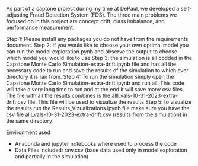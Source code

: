 As part of a captone project during my time at DePaul, we developed a self-adjusting Fraud Detection System (FDS). The three main problems we focused on in this project are concept drift, class imbalance, and performance measurement.


Step 1: Please install any packages you do not have from the requirements document.
Step 2: If you would like to choose your own optimal model you can run the model exploration.pynb and observe the output to choose which model you would like to use
Step 3: the simulation is all codded in the Capstone Monte Carlo Simulation-extra-drift.ipynb file and has all the necessary code to run and save the results of the simulation to which ever directory it is ran from. 
Step 4: To run the simulation simply open the Capstone Monte Carlo Simulation-extra-drift.ipynb and run all. This code will take a very long time to run and at the end it will save many csv files. The file with all the results combines is the alll_vals-10-31-2023-extra-drift.csv file. This file will be used to visualize the results
Step 5: to visualize the results run the Results_Vizualizations.ipynb file make sure you have the csv file alll_vals-10-31-2023-extra-drift.csv (results from the simulation) in the same directory

Environment used

-	Anaconda and jupyter notebooks where used to process the code
-	Data Files included: raw.csv (base data used only in model exploration and partially in the simulation)
